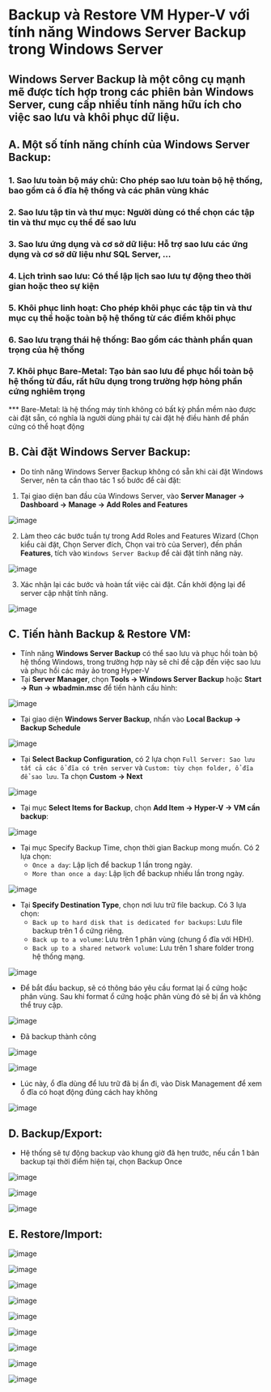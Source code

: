 # Backup và Restore VM Hyper-V với tính năng Windows Server Backup trong Windows Server

## Windows Server Backup là một công cụ mạnh mẽ được tích hợp trong các phiên bản Windows Server, cung cấp nhiều tính năng hữu ích cho việc sao lưu và khôi phục dữ liệu.
## A. Một số tính năng chính của Windows Server Backup:
### 1. Sao lưu toàn bộ máy chủ: Cho phép sao lưu toàn bộ hệ thống, bao gồm cả ổ đĩa hệ thống và các phân vùng khác
### 2. Sao lưu tập tin và thư mục: Người dùng có thể chọn các tập tin và thư mục cụ thể để sao lưu
### 3. Sao lưu ứng dụng và cơ sở dữ liệu: Hỗ trợ sao lưu các ứng dụng và cơ sở dữ liệu như SQL Server, ...
### 4. Lịch trình sao lưu: Có thể lập lịch sao lưu tự động theo thời gian hoặc theo sự kiện
### 5. Khôi phục linh hoạt: Cho phép khôi phục các tập tin và thư mục cụ thể hoặc toàn bộ hệ thống từ các điểm khôi phục
### 6. Sao lưu trạng thái hệ thống: Bao gồm các thành phần quan trọng của hệ thống
### 7. Khôi phục Bare-Metal: Tạo bản sao lưu để phục hồi toàn bộ hệ thống từ đầu, rất hữu dụng trong trường hợp hỏng phần cứng nghiêm trọng
*** Bare-Metal: là hệ thống máy tính không có bất kỳ phần mềm nào được cài đặt sẵn, có nghĩa là người dùng phải tự cài đặt hệ điều hành để phần cứng có thể hoạt động

## B. Cài đặt Windows Server Backup:
- Do tính năng Windows Server Backup không có sẵn khi cài đặt Windows Server, nên ta cần thao tác 1 số bước để cài đặt:

1. Tại giao diện ban đầu của Windows Server, vào **Server Manager -> Dashboard -> Manage -> Add Roles and Features**

![image](https://github.com/user-attachments/assets/789426fb-4adc-42e5-bb60-ae2247b03295)

2. Làm theo các bước tuần tự trong Add Roles and Features Wizard (Chọn kiểu cài đặt, Chọn Server đích, Chọn vai trò của Server), đến phần **Features**, tích vào `Windows Server Backup` để cài đặt tính năng này.

![image](https://github.com/user-attachments/assets/6f581a0a-fc89-4aa4-8d2b-12cb50e1c600)

3. Xác nhận lại các bước và hoàn tất việc cài đặt. Cần khởi động lại để server cập nhật tính năng.

![image](https://github.com/user-attachments/assets/8a08f628-26b6-498f-b839-93c9ed4fc03d)


## C. Tiến hành Backup & Restore VM:
- Tính năng **Windows Server Backup** có thể sao lưu và phục hồi toàn bộ hệ thống Windows, trong trường hợp này sẽ chỉ đề cập đến việc sao lưu và phục hồi các máy ảo trong Hyper-V
- Tại **Server Manager**, chọn **Tools -> Windows Server Backup** hoặc **Start -> Run -> wbadmin.msc** để tiến hành cấu hình:

![image](https://github.com/user-attachments/assets/f316b2aa-b419-44a9-9c49-6c15bdd50067)

- Tại giao diện **Windows Server Backup**, nhấn vào **Local Backup -> Backup Schedule**

![image](https://github.com/user-attachments/assets/97688a75-3797-4104-b28a-d824b4daa401)

- Tại **Select Backup Configuration**, có 2 lựa chọn `Full Server: Sao lưu tất cả các ổ đĩa có trên server` và `Custom: tùy chọn folder, ổ đĩa để sao lưu`. Ta chọn **Custom -> Next**

![image](https://github.com/user-attachments/assets/6b08b4e2-28a5-4f0a-9027-63dcf5bceda9)

- Tại mục **Select Items for Backup**, chọn **Add Item -> Hyper-V -> VM cần backup**:

![image](https://github.com/user-attachments/assets/bda3b8fe-a022-4d70-9f5d-78308aecf981)

- Tại mục Specify Backup Time, chọn thời gian Backup mong muốn. Có 2 lựa chọn: 
  - `Once a day`: Lập lịch để backup 1 lần trong ngày. 
  - `More than once a day`: Lập lịch để backup nhiều lần trong ngày.

![image](https://github.com/user-attachments/assets/e38b6b92-3f39-4e49-922b-a4628255ab08)

- Tại **Specify Destination Type**, chọn nơi lưu trữ file backup. Có 3 lựa chọn:
  - `Back up to hard disk that is dedicated for backups`: Lưu file backup trên 1 ổ cứng riêng. 
  - `Back up to a volume`: Lưu trên 1 phân vùng (chung ổ đĩa với HĐH). 
  - `Back up to a shared network volume`: Lưu trên 1 share folder trong hệ thống mạng.

![image](https://github.com/user-attachments/assets/9073a356-94ff-4c1f-bcea-588418db85bd)

- Để bắt đầu backup, sẽ có thông báo yêu cầu format lại ổ cứng hoặc phân vùng. Sau khi format ổ cứng hoặc phân vùng đó sẽ bị ẩn và không thể truy cập.

![image](https://github.com/user-attachments/assets/c8114aa0-cb48-4cd0-8811-fe5f40a3f279)

- Đã backup thành công

![image](https://github.com/user-attachments/assets/c492b14a-a26b-475a-bee3-adf11488f22d)

![image](https://github.com/user-attachments/assets/e24ce1de-62fa-4158-b666-b8f9327afcb0)

- Lúc này, ổ đĩa dùng để lưu trữ đã bị ẩn đi, vào Disk Management để xem ổ đĩa có hoạt động đúng cách hay không

![image](https://github.com/user-attachments/assets/0492d5e4-7745-4aa9-8da1-1d766a7136a6)

## D. Backup/Export:
- Hệ thống sẽ tự động backup vào khung giờ đã hẹn trước, nếu cần 1 bản backup tại thời điểm hiện tại, chọn Backup Once

![image](https://github.com/user-attachments/assets/74579c7f-34f4-4746-85ba-2096af9349d0)

![image](https://github.com/user-attachments/assets/912e0d4f-4bee-4e34-87ef-17dc95ea3611)

![image](https://github.com/user-attachments/assets/22cbd292-c0f8-4e54-90ca-257e97f870bd)

## E. Restore/Import: 
![image](https://github.com/user-attachments/assets/c654a73a-449d-4ede-bc22-c26ca6a43679)

![image](https://github.com/user-attachments/assets/792e694a-a5f4-453f-a366-ca377799ca3c)

![image](https://github.com/user-attachments/assets/743e72da-4dd3-4bd7-82e4-a5d356fe179c)

![image](https://github.com/user-attachments/assets/689ad023-b3a8-4acf-a209-52a83803defb)

![image](https://github.com/user-attachments/assets/f07f2d45-a433-4cad-ae61-dd609d838f76)

![image](https://github.com/user-attachments/assets/b49c6ec1-9b30-4c9a-882c-ab1227961c9f)

![image](https://github.com/user-attachments/assets/5dcd5e8d-68ce-4c7c-8b9d-5a899cc8f486)

![image](https://github.com/user-attachments/assets/e0dd11a5-0c10-445f-a339-2b7cd2eadc58)

![image](https://github.com/user-attachments/assets/eb7594ba-8728-4a7c-a247-20e0f1622107)
